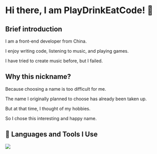 # Hi there, I am PlayDrinkEatCode! 👋

## Brief introduction

I am a front-end developer from China.

I enjoy writing code, listening to music, and playing games.

I have tried to create music before, but I failed.

## Why this nickname?

Because choosing a name is too difficult for me.

The name I originally planned to choose has already been taken up.

But at that time, I thought of my hobbies.

So I chose this interesting and happy name.

## 🚀 Languages and Tools I Use

<img src="https://skillicons.dev/icons?i=html,css,md,svg,javascript,typescript,php,nodejs,c,cpp,java,py,swift,sass,tailwind,vue,react,express,electron,git,npm,yarn,pnpm,rollupjs,webpack,vite,pinia,powershell,vscode,visualstudio,idea,pycharm,phpstorm,webstorm,mysql,androidstudio,github,gitlab,gmail,cloudflare,postman,windows,linux,debian,ubuntu&theme=light" />
